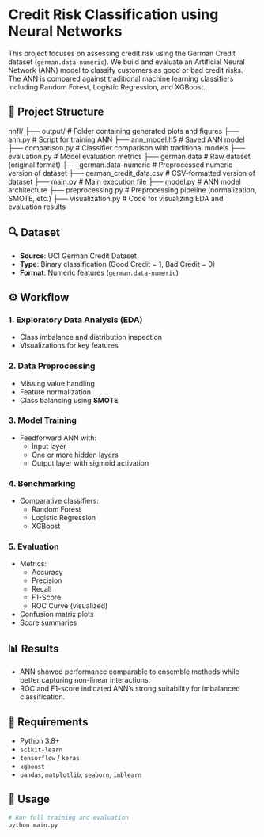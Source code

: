 # Credit Risk Classification using Neural Networks

This project focuses on assessing credit risk using the German Credit dataset (`german.data-numeric`). We build and evaluate an Artificial Neural Network (ANN) model to classify customers as good or bad credit risks. The ANN is compared against traditional machine learning classifiers including Random Forest, Logistic Regression, and XGBoost.

## 📁 Project Structure

nnfl/
├── output/ # Folder containing generated plots and figures
├── ann.py # Script for training ANN
├── ann_model.h5 # Saved ANN model
├── comparison.py # Classifier comparison with traditional models
├── evaluation.py # Model evaluation metrics
├── german.data # Raw dataset (original format)
├── german.data-numeric # Preprocessed numeric version of dataset
├── german_credit_data.csv # CSV-formatted version of dataset
├── main.py # Main execution file
├── model.py # ANN model architecture
├── preprocessing.py # Preprocessing pipeline (normalization, SMOTE, etc.)
├── visualization.py # Code for visualizing EDA and evaluation results


## 🔍 Dataset

- **Source**: UCI German Credit Dataset
- **Type**: Binary classification (Good Credit = 1, Bad Credit = 0)
- **Format**: Numeric features (`german.data-numeric`)

## ⚙️ Workflow

### 1. Exploratory Data Analysis (EDA)
- Class imbalance and distribution inspection
- Visualizations for key features

### 2. Data Preprocessing
- Missing value handling
- Feature normalization
- Class balancing using **SMOTE**

### 3. Model Training
- Feedforward ANN with:
  - Input layer
  - One or more hidden layers
  - Output layer with sigmoid activation

### 4. Benchmarking
- Comparative classifiers:
  - Random Forest
  - Logistic Regression
  - XGBoost

### 5. Evaluation
- Metrics:
  - Accuracy
  - Precision
  - Recall
  - F1-Score
  - ROC Curve (visualized)
- Confusion matrix plots
- Score summaries

## 📊 Results

- ANN showed performance comparable to ensemble methods while better capturing non-linear interactions.
- ROC and F1-score indicated ANN’s strong suitability for imbalanced classification.

## 📌 Requirements

- Python 3.8+
- `scikit-learn`
- `tensorflow` / `keras`
- `xgboost`
- `pandas`, `matplotlib`, `seaborn`, `imblearn`

## 🚀 Usage

```bash
# Run full training and evaluation
python main.py
